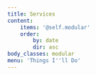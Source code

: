 ```yaml
---
title: Services
content:
    items: '@self.modular'
    order:
        by: date
        dir: asc
body_classes: modular
menu: 'Things I''ll Do'
---
```


